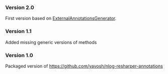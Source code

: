 ### Version 2.0

First version based on [ExternalAnnotationsGenerator](ExternalAnnotationsGenerator).

### Version 1.1

Added missing generic versions of methods

### Version 1.0

Packaged version of https://github.com/yavosh/nlog-resharper-annotations